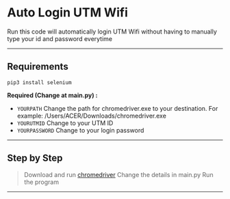 # Auto Login UTM Wifi
Run this code will automatically login UTM Wifi without having to manually type your id and password everytime

---

## Requirements
```pip3 install selenium```

**Required (Change at main.py) :**
- `YOURPATH` Change the path for chromedriver.exe to your destination. For example: /Users/ACER/Downloads/chromedriver.exe
- `YOURUTMID` Change to your UTM ID
- `YOURPASSWORD` Change to your login password

---

## Step by Step

> Download and run [chromedriver](https://chromedriver.chromium.org/downloads)
> Change the details in main.py
> Run the program

---
